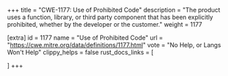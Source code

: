 +++
title = "CWE-1177: Use of Prohibited Code"
description	= "The product uses a function, library, or third party component that has been explicitly prohibited, whether by the developer or the customer."
weight = 1177

[extra]
id = 1177
name = "Use of Prohibited Code"
url = "https://cwe.mitre.org/data/definitions/1177.html"
vote = "No Help, or Langs Won't Help"
clippy_helps = false
rust_docs_links = [
	
]
+++

